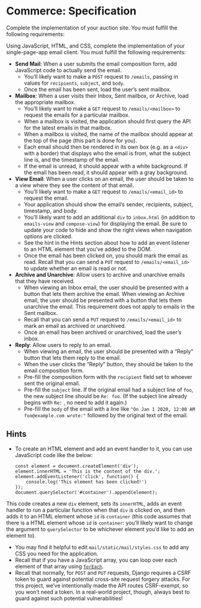 # Commerce: Specification

Complete the implementation of your auction site. You must fulfill the following requirements:

Using JavaScript, HTML, and CSS, complete the implementation of your single-page-app email client. You must fulfill the following requirements:

*   **Send Mail**: When a user submits the email composition form, add JavaScript code to actually send the email.
    *   You’ll likely want to make a `POST` request to `/emails`, passing in values for `recipients`, `subject`, and `body`.
    *   Once the email has been sent, load the user’s sent mailbox.
*   **Mailbox**: When a user visits their Inbox, Sent mailbox, or Archive, load the appropriate mailbox.
    *   You’ll likely want to make a `GET` request to `/emails/<mailbox>` to request the emails for a particular mailbox.
    *   When a mailbox is visited, the application should first query the API for the latest emails in that mailbox.
    *   When a mailbox is visited, the name of the mailbox should appear at the top of the page (this part is done for you).
    *   Each email should then be rendered in its own box (e.g. as a `<div>` with a border) that displays who the email is from, what the subject line is, and the timestamp of the email.
    *   If the email is unread, it should appear with a white background. If the email has been read, it should appear with a gray background.
*   **View Email**: When a user clicks on an email, the user should be taken to a view where they see the content of that email.
    *   You’ll likely want to make a `GET` request to `/emails/<email_id>` to request the email.
    *   Your application should show the email’s sender, recipients, subject, timestamp, and body.
    *   You’ll likely want to add an additional `div` to `inbox.html` (in addition to `emails-view` and `compose-view`) for displaying the email. Be sure to update your code to hide and show the right views when navigation options are clicked.
    *   See the hint in the Hints section about how to add an event listener to an HTML element that you’ve added to the DOM.
    *   Once the email has been clicked on, you should mark the email as read. Recall that you can send a `PUT` request to `/emails/<email_id>` to update whether an email is read or not.
*   **Archive and Unarchive**: Allow users to archive and unarchive emails that they have received.
    *   When viewing an Inbox email, the user should be presented with a button that lets them archive the email. When viewing an Archive email, the user should be presented with a button that lets them unarchive the email. This requirement does not apply to emails in the Sent mailbox.
    *   Recall that you can send a `PUT` request to `/emails/<email_id>` to mark an email as archived or unarchived.
    *   Once an email has been archived or unarchived, load the user’s inbox.
*   **Reply**: Allow users to reply to an email.
    *   When viewing an email, the user should be presented with a “Reply” button that lets them reply to the email.
    *   When the user clicks the “Reply” button, they should be taken to the email composition form.
    *   Pre-fill the composition form with the `recipient` field set to whoever sent the original email.
    *   Pre-fill the `subject` line. If the original email had a subject line of `foo`, the new subject line should be `Re: foo`. (If the subject line already begins with `Re:` , no need to add it again.)
    *   Pre-fill the `body` of the email with a line like `"On Jan 1 2020, 12:00 AM foo@example.com wrote:"` followed by the original text of the email.

## Hints

*   To create an HTML element and add an event handler to it, you can use JavaScript code like the below:

        const element = document.createElement('div');
        element.innerHTML = 'This is the content of the div.';
        element.addEventListener('click', function() {
            console.log('This element has been clicked!')
        });
        document.querySelector('#container').append(element);

This code creates a new `div` element, sets its `innerHTML`, adds an event handler to run a particular function when that `div` is clicked on, and then adds it to an HTML element whose `id` is `container` (this code assumes that there is a HTML element whose `id` is `container`: you’ll likely want to change the argument to `querySelector` to be whichever element you’d like to add an element to).

*   You may find it helpful to edit `mail/static/mail/styles.css` to add any CSS you need for the application.
*   Recall that if you have a JavaScript array, you can loop over each element of that array using [`forEach`](https://developer.mozilla.org/en-US/docs/Web/JavaScript/Reference/Global_Objects/Array/forEach).
*   Recall that normally, for `POST` and `PUT` requests, Django requires a CSRF token to guard against potential cross-site request forgery attacks. For this project, we’ve intentionally made the API routes CSRF-exempt, so you won’t need a token. In a real-world project, though, always best to guard against such potential vulnerabilities!
